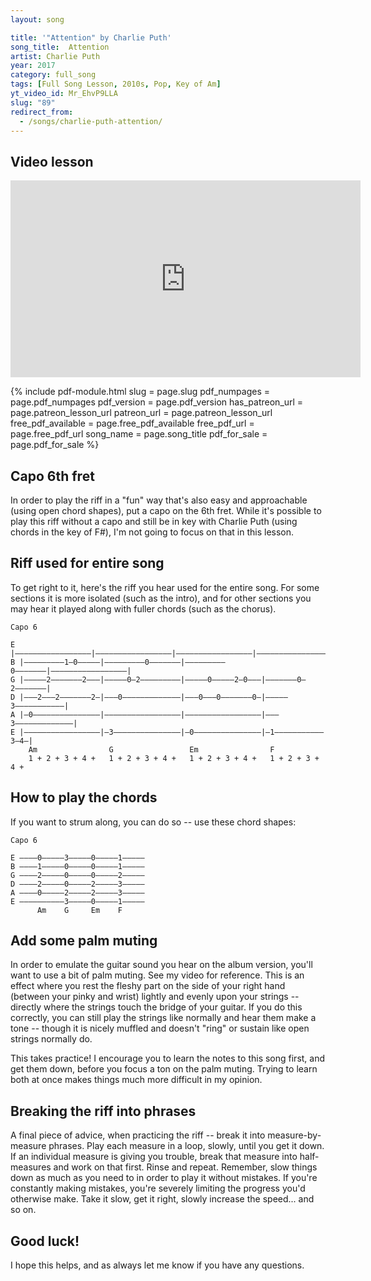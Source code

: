 ```yaml
---
layout: song

title: '"Attention" by Charlie Puth'
song_title:  Attention
artist: Charlie Puth
year: 2017
category: full_song
tags: [Full Song Lesson, 2010s, Pop, Key of Am]
yt_video_id: Mr_EhvP9LLA
slug: "89"
redirect_from:
  - /songs/charlie-puth-attention/
---
```


## Video lesson

<iframe width="560" height="315" src="https://www.youtube.com/embed/Mr_EhvP9LLA?showinfo=0" frameborder="0" allowfullscreen></iframe>




{% include pdf-module.html slug = page.slug pdf_numpages = page.pdf_numpages pdf_version = page.pdf_version has_patreon_url = page.patreon_lesson_url patreon_url = page.patreon_lesson_url free_pdf_available = page.free_pdf_available free_pdf_url = page.free_pdf_url song_name = page.song_title pdf_for_sale = page.pdf_for_sale %}


## Capo 6th fret

In order to play the riff in a "fun" way that's also easy and approachable (using open chord shapes), put a capo on the 6th fret. While it's possible to play this riff without a capo and still be in key with Charlie Puth (using chords in the key of F#), I'm not going to focus on that in this lesson.

## Riff used for entire song

To get right to it, here's the riff you hear used for the entire song. For some sections it is more isolated (such as the intro), and for other sections you may hear it played along with fuller chords (such as the chorus).

    Capo 6

    E |–––––––––––––––––|–––––––––––––––––|–––––––––––––––––|–––––––––––––––––|
    B |–––––––––1–0–––––|–––––––––0–––––––|–––––––––0–––––––|–––––––––––––––––|
    G |–––––2–––––––2–––|–––––0–2–––––––––|–––––0–––––2–0–––|–––––––0–2–––––––|
    D |–––2–––2–––––––2–|–––0–––––––––––––|–––0–––0–––––––0–|–––––3–––––––––––|
    A |–0–––––––––––––––|–––––––––––––––––|–––––––––––––––––|–––3–––––––––––––|
    E |–––––––––––––––––|–3–––––––––––––––|–0–––––––––––––––|–1–––––––––––3–4–|
        Am                G                 Em                F
        1 + 2 + 3 + 4 +   1 + 2 + 3 + 4 +   1 + 2 + 3 + 4 +   1 + 2 + 3 + 4 +  

## How to play the chords

If you want to strum along, you can do so -- use these chord shapes:

    Capo 6

    E ––––0–––––3–––––0–––––1–––––
    B ––––1–––––0–––––0–––––1–––––
    G ––––2–––––0–––––0–––––2–––––
    D ––––2–––––0–––––2–––––3–––––
    A ––––0–––––2–––––2–––––3–––––
    E ––––––––––3–––––0–––––1–––––
          Am    G     Em    F

## Add some palm muting

In order to emulate the guitar sound you hear on the album version, you'll want to use a bit of palm muting. See my video for reference. This is an effect where you rest the fleshy part on the side of your right hand (between your pinky and wrist) lightly and evenly upon your strings -- directly where the strings touch the bridge of your guitar. If you do this correctly, you can still play the strings like normally and hear them make a tone -- though it is nicely muffled and doesn't "ring" or sustain like open strings normally do.

This takes practice! I encourage you to learn the notes to this song first, and get them down, before you focus a ton on the palm muting. Trying to learn both at once makes things much more difficult in my opinion.

## Breaking the riff into phrases

A final piece of advice, when practicing the riff -- break it into measure-by-measure phrases. Play each measure in a loop, slowly, until you get it down. If an individual measure is giving you trouble, break that measure into half-measures and work on that first. Rinse and repeat. Remember, slow things down as much as you need to in order to play it without mistakes. If you're constantly making mistakes, you're severely limiting the progress you'd otherwise make. Take it slow, get it right, slowly increase the speed... and so on.

## Good luck!

I hope this helps, and as always let me know if you have any questions.
